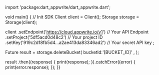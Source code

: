 import 'package:dart_appwrite/dart_appwrite.dart';

void main() { // Init SDK
  Client client = Client();
  Storage storage = Storage(client);

  client
    .setEndpoint('https://cloud.appwrite.io/v1') // Your API Endpoint
    .setProject('5df5acd0d48c2') // Your project ID
    .setKey('919c2d18fb5d4...a2ae413da83346ad2') // Your secret API key
  ;

  Future result = storage.deleteBucket(
    bucketId:'[BUCKET_ID]' ,
  );

  result
    .then((response) {
      print(response);
    }).catchError((error) {
      print(error.response);
  });
}}